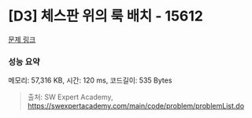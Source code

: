 # [D3] 체스판 위의 룩 배치 - 15612 

[문제 링크](https://swexpertacademy.com/main/code/problem/problemDetail.do?contestProbId=AYOBfxwaAXsDFATW) 

### 성능 요약

메모리: 57,316 KB, 시간: 120 ms, 코드길이: 535 Bytes



> 출처: SW Expert Academy, https://swexpertacademy.com/main/code/problem/problemList.do